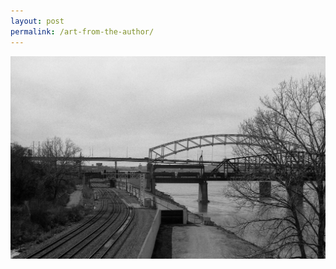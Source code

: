 ```yaml
---
layout: post
permalink: /art-from-the-author/
---
```


<img class="author-art"
     alt="Film" title="Film"
     src="/images/Liz-9Film.jpg" />
